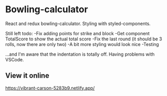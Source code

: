 # Bowling-calculator

React and redux bowling-calculator. Styling with styled-components.

Still left todo:
-Fix adding points for strike and block
-Get component TotalScore to show the actual total score
-Fix the last round (it should be 3 rolls, now there are only two)
-A bit more styling would look nice
-Testing

...and I'm aware that the indentation is totally off. Having problems with VSCode.

## View it online

https://vibrant-carson-5283b9.netlify.app/
